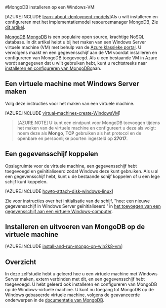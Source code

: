 <properties
    pageTitle="MongoDB installeren op een Windows-VM | Microsoft Azure"
    description="Leer hoe u MongoDB installeert op een Azure VM die zijn gemaakt met het klassieke implementatiemodel met Windows Server."
    services="virtual-machines-windows"
    documentationCenter=""
    authors="iainfoulds"
    manager="timlt"
    editor="tysonn"
    tags="azure-service-management"/>

<tags
    ms.service="virtual-machines-windows"
    ms.workload="infrastructure-services"
    ms.tgt_pltfrm="vm-windows"
    ms.devlang="na"
    ms.topic="article"
    ms.date="10/10/2016"
    ms.author="iainfou"/>

#<a name="install-mongodb-on-a-windows-vm"></a>MongoDB installeren op een Windows-VM

[AZURE.INCLUDE [learn-about-deployment-models](../../includes/learn-about-deployment-models-classic-include.md)]Als u wilt installeren en configureren met het implementatiemodel resourcemanager MongoDB, Zie [dit artikel](virtual-machines-windows-classic-install-mongodb.md).

[MongoDB] [ MongoDB] is een populaire open source, krachtige NoSQL database. In dit artikel helpt u bij het maken van een Windows Server virtuele machine (VM) met behulp van de [Azure klassieke portal][AzurePortal]. U vervolgens maakt en een gegevensschijf aan de VM voordat installeren en configureren van MongoDB toegevoegd. Als u een bestaande VM in Azure wordt aangegeven dat u wilt gebruiken hebt, kunt u rechtstreeks naar [installeren en configureren van MongoDB](#install-and-run-mongodb-on-the-virtual-machine)gaan.


## <a name="create-a-virtual-machine-running-windows-server"></a>Een virtuele machine met Windows Server maken

Volg deze instructies voor het maken van een virtuele machine.

[AZURE.INCLUDE [virtual-machines-create-WindowsVM](../../includes/virtual-machines-create-windowsvm.md)]

> [AZURE.NOTE] U kunt een eindpunt voor MongoDB toevoegen tijdens het maken van de virtuele machine en configureert u deze als volgt: noem deze als **Mongo**, **TCP** gebruiken als het protocol en de openbare en persoonlijke poorten ingesteld op **27017**.

## <a name="attach-a-data-disk"></a>Een gegevensschijf koppelen
Opslagruimte voor de virtuele machine, een gegevensschijf hebt toegevoegd en geïnitialiseerd zodat Windows deze kunt gebruiken. Als u al een gegevensschijf hebt, kunt u de bestaande schijf koppelen of u een lege schijf kunt koppelen.

[AZURE.INCLUDE [howto-attach-disk-windows-linux](../../includes/howto-attach-disk-windows-linux.md)]

Zie voor instructies over het initialisatie van de schijf, "hoe: een nieuwe gegevensschijf in Windows Server geïnitialiseerd ' in [het toevoegen van een gegevensschijf aan een virtuele Windows-computer](virtual-machines-windows-classic-attach-disk.md).

## <a name="install-and-run-mongodb-on-the-virtual-machine"></a>Installeren en uitvoeren van MongoDB op de virtuele machine

[AZURE.INCLUDE [install-and-run-mongo-on-win2k8-vm](../../includes/install-and-run-mongo-on-win2k8-vm.md)]

## <a name="summary"></a>Overzicht
In deze zelfstudie hebt u geleerd hoe u een virtuele machine met Windows Server maken, extern verbinden met dit, en een gegevensschijf hebt toegevoegd.  U hebt geleerd ook installeren en configureren van MongoDB op de Windows-virtuele machine. U kunt nu toegang tot MongoDB op de Windows gebaseerde virtuele machine, volgens de geavanceerde onderwerpen in de [documentatie van MongoDB][MongoDocs].

[MongoDocs]: http://docs.mongodb.org/manual/
[MongoDB]: http://www.mongodb.org/
[AzurePortal]: http://manage.windowsazure.com
